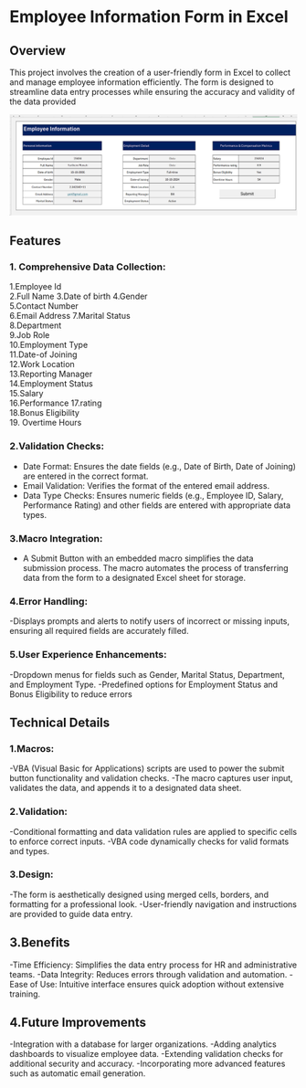 # Employee Information Form in Excel

## Overview

This project involves the creation of a user-friendly form in Excel to collect and manage employee information efficiently. The form is designed to streamline data entry processes while ensuring the accuracy and validity of the data provided

![image_alt](https://github.com/yar123yar/Employee-Entry-Form/blob/main/Images/form.png?raw=true)

## Features

### 1. Comprehensive Data Collection:

1.Employee Id	
2.Full Name	
3.Date of birth	
4.Gender	 
5.Contact Number 	
6.Email Address	
7.Marital Status	
8.Department 	
9.Job Role	
10.Employment Type	
11.Date-of Joining	
12.Work Location	
13.Reporting Manager	
14.Employment Status	
15.Salary	
16.Performance 
17.rating	
18.Bonus Eligibility	
19. Overtime Hours

### 2.Validation Checks:

- Date Format: Ensures the date fields (e.g., Date of Birth, Date of Joining) are entered in the correct format.
- Email Validation: Verifies the format of the entered email address.
- Data Type Checks: Ensures numeric fields (e.g., Employee ID, Salary, Performance Rating) and other fields are entered with appropriate data types.

### 3.Macro Integration:
 - A Submit Button with an embedded macro simplifies the data submission process. The macro automates the process of transferring data from the form to a designated Excel sheet for storage.

### 4.Error Handling:
-Displays prompts and alerts to notify users of incorrect or missing inputs, ensuring all required fields are accurately filled.

### 5.User Experience Enhancements:
-Dropdown menus for fields such as Gender, Marital Status, Department, and Employment Type.
-Predefined options for Employment Status and Bonus Eligibility to reduce errors

## Technical Details

### 1.Macros:
-VBA (Visual Basic for Applications) scripts are used to power the submit button functionality and validation checks.
-The macro captures user input, validates the data, and appends it to a designated data sheet.

### 2.Validation:
-Conditional formatting and data validation rules are applied to specific cells to enforce correct inputs.
-VBA code dynamically checks for valid formats and types.

### 3.Design:
-The form is aesthetically designed using merged cells, borders, and formatting for a professional look.
-User-friendly navigation and instructions are provided to guide data entry.

## 3.Benefits
-Time Efficiency: Simplifies the data entry process for HR and administrative teams.
-Data Integrity: Reduces errors through validation and automation.
-Ease of Use: Intuitive interface ensures quick adoption without extensive training.

## 4.Future Improvements
-Integration with a database for larger organizations.
-Adding analytics dashboards to visualize employee data.
-Extending validation checks for additional security and accuracy.
-Incorporating more advanced features such as automatic email generation.











